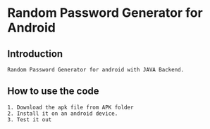 # Random Password Generator for Android 

## Introduction
```
Random Password Generator for android with JAVA Backend.  
```


## How to use the code
```
1. Download the apk file from APK folder
2. Install it on an android device.
3. Test it out
